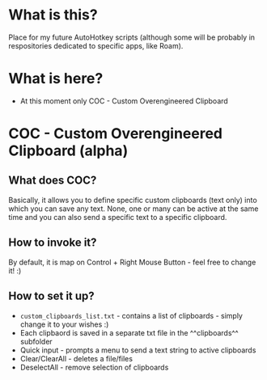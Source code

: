 # What is this?
Place for my future AutoHotkey scripts (although some will be probably in respositories dedicated to specific apps, like Roam).

# What is here?
- At this moment only COC - Custom Overengineered Clipboard

# COC - Custom Overengineered Clipboard (alpha)
## What does COC? 
Basically, it allows you to define specific custom clipboards (text only) into which you can save any text. 
None, one or many can be active at the same time and you can also send a specific text to a specific clipboard.

## How to invoke it?
By default, it is map on Control + Right Mouse Button - feel free to change it! :) 

## How to set it up? 
- `custom_clipboards_list.txt` - contains a list of clipboards - simply change it to your wishes :)
- Each clipbaord is saved in a separate txt file in the ^^clipboards^^ subfolder
- Quick input - prompts a menu to send a text string to active clipboards
- Clear/ClearAll - deletes a file/files
- DeselectAll - remove selection of clipboards



